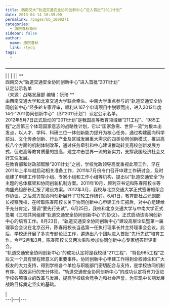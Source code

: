 ```yaml
---
title: 西南交大“轨道交通安全协同创新中心”进入首批“2011计划”
date: 2013-04-14 10:39:00
permalink: /pages/bb_1000271
categories: 
  - 唐院春秋备份
sidebar: false
author: 
  name: 唐院春秋
  link: /tycq
tags: 
  - 
---
```


* * *

  
|  |  |  |  |  **  
西南交大“轨道交通安全协同创新中心”进入首批“2011计划”  
认定公示名单  
（来源：战略发展部 编辑：阮琦 
**  
由西南交通大学和北京交通大学联合牵头、中南大学重点参与的“轨道交通安全协同创新中心”经多轮专家评审，顺利从167个申请项目中脱颖而出，进入2012年度14个“2011协同创新中心”（即“2011计划”）认定公示名单。  
2012年5月7日正式启动的“2011计划”是我国高等教育领域继“211工程”、“985工程”之后第三个体现国家意志的战略性计划，它以“国家急需、世界一流”为根本出发点，以人才、学科、科研三位一体创新能力提升为核心任务，通过构建面向科学前沿、文化传承创新、行业产业及区域发展重大需求的四类协同创新模式，推进高校八个方面的机制体制改革，通过任务牵引和中心建设推动转变高校创新发展方式，促进高等教育质量的提高，建立冲击世界一流的新实力，支撑我国经济社会又好又快发展。  
在教育部和财政部酝酿“2011计划”之初，学校党政领导高度重视此项工作，早在2011年上半年就启动相关准备工作，2011年7月份专门召开申建工作研讨会，及时组建了申建工作领导小组、专家小组和工作小组等机构，提出以“轨道交通安全”为主题的总体框架和协同创新机制方案。2011年10月，顾利亚书记和陈春阳校长等向盛光祖部长汇报了建设方案。2012年3月，我校与北京交通大学正式签署框架合作协议，之后双方就协同创新展开了12轮工作研讨。6月1日，教育部杜占元副部长视察我校，在听取陈春阳校长关于协同创新中心申建工作汇报后，对中心组建给予充分肯定，强调“要先行先试”。6月25日，我校和北京交通大学与中南大学正式签署《三校共同组建“轨道交通安全协同创新中心”的协议》，正式启动该协同创新中心的培育工作。8月23日，“轨道交通安全协同创新中心”建设高层论坛暨第一届理事会会议在北京召开，陈春阳校长当选第一任执行理事长并主持理事会会议。此后，学校还开展了多次专题论证工作，遴选出八个团队进入首批“先行先试”培育工作。今年2月和3月，陈春阳校长又两次率队参加协同创新中心专家组答辩评审会。  
“轨道交通安全协同创新中心”的成功认定将是我校继“211工程”、“特色985工程”之后又一个具有里程碑意义的重要事件。协同创新中心申建工作得到全校师生和广大校友的大力支持，得到学校各个单位与职能部门密切配合与支持，是学校协同机制有序、高效运行的充分体现。“轨道交通安全协同创新中心”的成功认定将有力促进学校各项事业的改革与发展，提高学校综合竞争力和社会声誉，为实现中长期发展战略目标奠定坚实的基础。  
  
|  
---|---|---